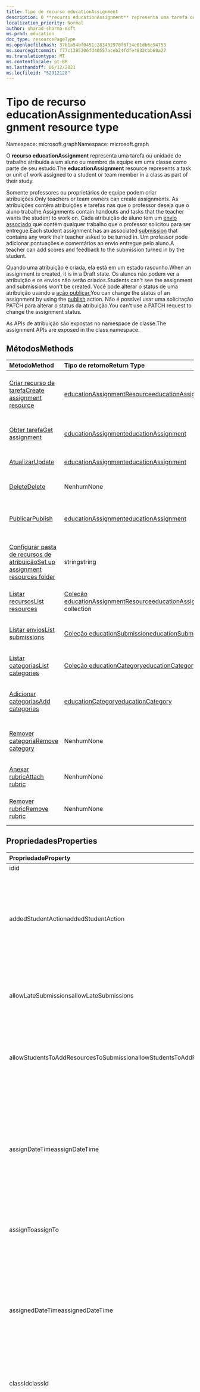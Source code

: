 ```yaml
---
title: Tipo de recurso educationAssignment
description: O **recurso educationAssignment** representa uma tarefa ou unidade de trabalho atribuída a um aluno ou membro da equipe em uma classe como parte de seu estudo.
localization_priority: Normal
author: sharad-sharma-msft
ms.prod: education
doc_type: resourcePageType
ms.openlocfilehash: 37b1a54bf0451c283432970f6f14e01db6e94753
ms.sourcegitcommit: f77c1385306fd40557aceb24fdfe4832cbb60a27
ms.translationtype: MT
ms.contentlocale: pt-BR
ms.lasthandoff: 06/12/2021
ms.locfileid: "52912128"
---
```

# <a name="educationassignment-resource-type"></a><span data-ttu-id="cc834-103">Tipo de recurso educationAssignment</span><span class="sxs-lookup"><span data-stu-id="cc834-103">educationAssignment resource type</span></span>

<span data-ttu-id="cc834-104">Namespace: microsoft.graph</span><span class="sxs-lookup"><span data-stu-id="cc834-104">Namespace: microsoft.graph</span></span>

<span data-ttu-id="cc834-105">O **recurso educationAssignment** representa uma tarefa ou unidade de trabalho atribuída a um aluno ou membro da equipe em uma classe como parte de seu estudo.</span><span class="sxs-lookup"><span data-stu-id="cc834-105">The **educationAssignment** resource represents a task or unit of work assigned to a student or team member in a class as part of their study.</span></span> 

<span data-ttu-id="cc834-106">Somente professores ou proprietários de equipe podem criar atribuições.</span><span class="sxs-lookup"><span data-stu-id="cc834-106">Only teachers or team owners can create assignments.</span></span> <span data-ttu-id="cc834-107">As atribuições contêm atribuições e tarefas nas que o professor deseja que o aluno trabalhe.</span><span class="sxs-lookup"><span data-stu-id="cc834-107">Assignments contain handouts and tasks that the teacher wants the student to work on.</span></span> <span data-ttu-id="cc834-108">Cada atribuição de aluno tem um [envio associado](educationsubmissionresource.md) que contém qualquer trabalho que o professor solicitou para ser entregue.</span><span class="sxs-lookup"><span data-stu-id="cc834-108">Each student assignment has an associated [submission](educationsubmissionresource.md) that contains any work their teacher asked to be turned in.</span></span> <span data-ttu-id="cc834-109">Um professor pode adicionar pontuações e comentários ao envio entregue pelo aluno.</span><span class="sxs-lookup"><span data-stu-id="cc834-109">A teacher can add scores and feedback to the submission turned in by the student.</span></span>

<span data-ttu-id="cc834-110">Quando uma atribuição é criada, ela está em um estado rascunho.</span><span class="sxs-lookup"><span data-stu-id="cc834-110">When an assignment is created, it is in a Draft state.</span></span> <span data-ttu-id="cc834-111">Os alunos não podem ver a atribuição e os envios não serão criados.</span><span class="sxs-lookup"><span data-stu-id="cc834-111">Students can't see the assignment and submissions won't be created.</span></span> <span data-ttu-id="cc834-112">Você pode alterar o status de uma atribuição usando a [ação publicar.](../api/educationassignment-publish.md)</span><span class="sxs-lookup"><span data-stu-id="cc834-112">You can change the status of an assignment by using the [publish](../api/educationassignment-publish.md) action.</span></span> <span data-ttu-id="cc834-113">Não é possível usar uma solicitação PATCH para alterar o status da atribuição.</span><span class="sxs-lookup"><span data-stu-id="cc834-113">You can't use a PATCH request to change the assignment status.</span></span>

<span data-ttu-id="cc834-114">As APIs de atribuição são expostas no namespace de classe.</span><span class="sxs-lookup"><span data-stu-id="cc834-114">The assignment APIs are exposed in the class namespace.</span></span>

## <a name="methods"></a><span data-ttu-id="cc834-115">Métodos</span><span class="sxs-lookup"><span data-stu-id="cc834-115">Methods</span></span>

| <span data-ttu-id="cc834-116">Método</span><span class="sxs-lookup"><span data-stu-id="cc834-116">Method</span></span>           | <span data-ttu-id="cc834-117">Tipo de retorno</span><span class="sxs-lookup"><span data-stu-id="cc834-117">Return Type</span></span>    |<span data-ttu-id="cc834-118">Descrição</span><span class="sxs-lookup"><span data-stu-id="cc834-118">Description</span></span>|
|:---------------|:--------|:----------|
|[<span data-ttu-id="cc834-119">Criar recurso de tarefa</span><span class="sxs-lookup"><span data-stu-id="cc834-119">Create assignment resource</span></span>](../api/educationassignment-post-resource.md) |[<span data-ttu-id="cc834-120">educationAssignmentResource</span><span class="sxs-lookup"><span data-stu-id="cc834-120">educationAssignmentResource</span></span>](educationassignmentresource.md)| <span data-ttu-id="cc834-121">Crie uma nova **educationAssignmentResource** postando na coleção resources.</span><span class="sxs-lookup"><span data-stu-id="cc834-121">Create a new **educationAssignmentResource** by posting to the resources collection.</span></span>|
|[<span data-ttu-id="cc834-122">Obter tarefa</span><span class="sxs-lookup"><span data-stu-id="cc834-122">Get assignment</span></span>](../api/educationassignment-get.md) | [<span data-ttu-id="cc834-123">educationAssignment</span><span class="sxs-lookup"><span data-stu-id="cc834-123">educationAssignment</span></span>](educationassignment.md) |<span data-ttu-id="cc834-124">Ler propriedades e relações de um **objeto educationAssignment.**</span><span class="sxs-lookup"><span data-stu-id="cc834-124">Read properties and relationships of an **educationAssignment** object.</span></span>|
|[<span data-ttu-id="cc834-125">Atualizar</span><span class="sxs-lookup"><span data-stu-id="cc834-125">Update</span></span>](../api/educationassignment-update.md) | [<span data-ttu-id="cc834-126">educationAssignment</span><span class="sxs-lookup"><span data-stu-id="cc834-126">educationAssignment</span></span>](educationassignment.md) |<span data-ttu-id="cc834-127">Atualize **um objeto educationAssignment.**</span><span class="sxs-lookup"><span data-stu-id="cc834-127">Update an **educationAssignment** object.</span></span> |
|[<span data-ttu-id="cc834-128">Delete</span><span class="sxs-lookup"><span data-stu-id="cc834-128">Delete</span></span>](../api/educationassignment-delete.md) | <span data-ttu-id="cc834-129">Nenhum</span><span class="sxs-lookup"><span data-stu-id="cc834-129">None</span></span> |<span data-ttu-id="cc834-130">**Exclua um objeto educationAssignment.**</span><span class="sxs-lookup"><span data-stu-id="cc834-130">Delete an **educationAssignment** object.</span></span> |
|[<span data-ttu-id="cc834-131">Publicar</span><span class="sxs-lookup"><span data-stu-id="cc834-131">Publish</span></span>](../api/educationassignment-publish.md)|[<span data-ttu-id="cc834-132">educationAssignment</span><span class="sxs-lookup"><span data-stu-id="cc834-132">educationAssignment</span></span>](educationassignment.md)|<span data-ttu-id="cc834-133">Altere o estado de um **objeto educationAssignment** de rascunho para publicado.</span><span class="sxs-lookup"><span data-stu-id="cc834-133">Change the state of an **educationAssignment** object from draft to published.</span></span>|
|[<span data-ttu-id="cc834-134">Configurar pasta de recursos de atribuição</span><span class="sxs-lookup"><span data-stu-id="cc834-134">Set up assignment resources folder</span></span>](../api/educationassignment-setupresourcesfolder.md)| <span data-ttu-id="cc834-135">string</span><span class="sxs-lookup"><span data-stu-id="cc834-135">string</span></span>| <span data-ttu-id="cc834-136">Criar uma SharePoint (em local pré-definido) para carregar arquivos como recursos de atribuição</span><span class="sxs-lookup"><span data-stu-id="cc834-136">Create a SharePoint folder (under pre-defined location) to upload files as assignment resources</span></span>|
|[<span data-ttu-id="cc834-137">Listar recursos</span><span class="sxs-lookup"><span data-stu-id="cc834-137">List resources</span></span>](../api/educationassignment-list-resources.md) |<span data-ttu-id="cc834-138">[Coleção educationAssignmentResource](educationassignmentresource.md)</span><span class="sxs-lookup"><span data-stu-id="cc834-138">[educationAssignmentResource](educationassignmentresource.md) collection</span></span>| <span data-ttu-id="cc834-139">Obter uma **coleção de objetos educationAssignmentResource.**</span><span class="sxs-lookup"><span data-stu-id="cc834-139">Get an **educationAssignmentResource** object collection.</span></span>|
|[<span data-ttu-id="cc834-140">Listar envios</span><span class="sxs-lookup"><span data-stu-id="cc834-140">List submissions</span></span>](../api/educationassignment-list-submissions.md) |<span data-ttu-id="cc834-141">[Coleção educationSubmission](educationsubmission.md)</span><span class="sxs-lookup"><span data-stu-id="cc834-141">[educationSubmission](educationsubmission.md) collection</span></span>| <span data-ttu-id="cc834-142">Obter uma **coleção de objetos educationSubmission.**</span><span class="sxs-lookup"><span data-stu-id="cc834-142">Get an **educationSubmission** object collection.</span></span>|
|[<span data-ttu-id="cc834-143">Listar categorias</span><span class="sxs-lookup"><span data-stu-id="cc834-143">List categories</span></span>](../api/educationassignment-list-categories.md) |<span data-ttu-id="cc834-144">[Coleção educationCategory](educationcategory.md)</span><span class="sxs-lookup"><span data-stu-id="cc834-144">[educationCategory](educationcategory.md) collection</span></span>| <span data-ttu-id="cc834-145">Obter uma **coleção de objetos educationCategory.**</span><span class="sxs-lookup"><span data-stu-id="cc834-145">Get an **educationCategory** object collection.</span></span>|
|[<span data-ttu-id="cc834-146">Adicionar categorias</span><span class="sxs-lookup"><span data-stu-id="cc834-146">Add categories</span></span>](../api/educationassignment-post-categories.md) |[<span data-ttu-id="cc834-147">educationCategory</span><span class="sxs-lookup"><span data-stu-id="cc834-147">educationCategory</span></span>](educationcategory.md) | <span data-ttu-id="cc834-148">Atribua **uma educationCategory** pertencente à classe a essa atribuição.</span><span class="sxs-lookup"><span data-stu-id="cc834-148">Assign an **educationCategory** belonging to the class to this assignment.</span></span>|
|[<span data-ttu-id="cc834-149">Remover categoria</span><span class="sxs-lookup"><span data-stu-id="cc834-149">Remove category</span></span>](../api/educationassignment-remove-category.md) |<span data-ttu-id="cc834-150">Nenhum</span><span class="sxs-lookup"><span data-stu-id="cc834-150">None</span></span>| <span data-ttu-id="cc834-151">Remova uma **educationCategory** pertencente à classe desta atribuição.</span><span class="sxs-lookup"><span data-stu-id="cc834-151">Remove an **educationCategory** belonging to the class from this assignment.</span></span>|
|[<span data-ttu-id="cc834-152">Anexar rubric</span><span class="sxs-lookup"><span data-stu-id="cc834-152">Attach rubric</span></span>](../api/educationassignment-put-rubric.md)|<span data-ttu-id="cc834-153">Nenhum</span><span class="sxs-lookup"><span data-stu-id="cc834-153">None</span></span>|<span data-ttu-id="cc834-154">Anexe um **educationRubric** existente a essa atribuição.</span><span class="sxs-lookup"><span data-stu-id="cc834-154">Attach an existing **educationRubric** to this assignment.</span></span>|
|[<span data-ttu-id="cc834-155">Remover rubric</span><span class="sxs-lookup"><span data-stu-id="cc834-155">Remove rubric</span></span>](../api/educationassignment-delete-rubric.md)|<span data-ttu-id="cc834-156">Nenhum</span><span class="sxs-lookup"><span data-stu-id="cc834-156">None</span></span>|<span data-ttu-id="cc834-157">Desconectar **educationRubric** desta atribuição.</span><span class="sxs-lookup"><span data-stu-id="cc834-157">Detach the **educationRubric** from this assignment.</span></span>|

## <a name="properties"></a><span data-ttu-id="cc834-158">Propriedades</span><span class="sxs-lookup"><span data-stu-id="cc834-158">Properties</span></span>
| <span data-ttu-id="cc834-159">Propriedade</span><span class="sxs-lookup"><span data-stu-id="cc834-159">Property</span></span>     | <span data-ttu-id="cc834-160">Tipo</span><span class="sxs-lookup"><span data-stu-id="cc834-160">Type</span></span>   |<span data-ttu-id="cc834-161">Descrição</span><span class="sxs-lookup"><span data-stu-id="cc834-161">Description</span></span>|
|:---------------|:--------|:----------|
|<span data-ttu-id="cc834-162">id</span><span class="sxs-lookup"><span data-stu-id="cc834-162">id</span></span>|<span data-ttu-id="cc834-163">String</span><span class="sxs-lookup"><span data-stu-id="cc834-163">String</span></span>| <span data-ttu-id="cc834-164">Somente leitura.</span><span class="sxs-lookup"><span data-stu-id="cc834-164">Read-only.</span></span>|
|<span data-ttu-id="cc834-165">addedStudentAction</span><span class="sxs-lookup"><span data-stu-id="cc834-165">addedStudentAction</span></span>|<span data-ttu-id="cc834-166">String</span><span class="sxs-lookup"><span data-stu-id="cc834-166">String</span></span>|<span data-ttu-id="cc834-167">Campo opcional para controlar o comportamento de atribuição para alunos que são adicionados após a publicação da atribuição.</span><span class="sxs-lookup"><span data-stu-id="cc834-167">Optional field to control the assignment behavior for students who are added after the assignment is published.</span></span> <span data-ttu-id="cc834-168">Se não for especificado, o valor será `none` padrão.</span><span class="sxs-lookup"><span data-stu-id="cc834-168">If not specified, defaults to `none` value.</span></span> <span data-ttu-id="cc834-169">Atualmente, suporta apenas dois valores: `none` ou `assignIfOpen` .</span><span class="sxs-lookup"><span data-stu-id="cc834-169">Currently supports only two values: `none` or `assignIfOpen`.</span></span>|
|<span data-ttu-id="cc834-170">allowLateSubmissions</span><span class="sxs-lookup"><span data-stu-id="cc834-170">allowLateSubmissions</span></span>|<span data-ttu-id="cc834-171">Booliano</span><span class="sxs-lookup"><span data-stu-id="cc834-171">Boolean</span></span>| <span data-ttu-id="cc834-172">Identifica se os alunos podem enviar após a data de vencimento.</span><span class="sxs-lookup"><span data-stu-id="cc834-172">Identifies whether students can submit after the due date.</span></span> <span data-ttu-id="cc834-173">Se essa propriedade não for especificada durante a criação, ela será padrão como true.</span><span class="sxs-lookup"><span data-stu-id="cc834-173">If this property isn't specified during create, it defaults to true.</span></span> |
|<span data-ttu-id="cc834-174">allowStudentsToAddResourcesToSubmission</span><span class="sxs-lookup"><span data-stu-id="cc834-174">allowStudentsToAddResourcesToSubmission</span></span>|<span data-ttu-id="cc834-175">Booliano</span><span class="sxs-lookup"><span data-stu-id="cc834-175">Boolean</span></span>| <span data-ttu-id="cc834-176">Identifica se os alunos podem adicionar seus próprios recursos a um envio ou se eles só podem modificar os recursos adicionados pelo professor.</span><span class="sxs-lookup"><span data-stu-id="cc834-176">Identifies whether students can add their own resources to a submission or if they can only modify resources added by the teacher.</span></span> |
|<span data-ttu-id="cc834-177">assignDateTime</span><span class="sxs-lookup"><span data-stu-id="cc834-177">assignDateTime</span></span>|<span data-ttu-id="cc834-178">DateTimeOffset</span><span class="sxs-lookup"><span data-stu-id="cc834-178">DateTimeOffset</span></span>|<span data-ttu-id="cc834-179">A data em que a atribuição deve ficar ativa.</span><span class="sxs-lookup"><span data-stu-id="cc834-179">The date when the assignment should become active.</span></span>  <span data-ttu-id="cc834-180">Se, no futuro, a atribuição não for mostrada ao aluno até essa data.</span><span class="sxs-lookup"><span data-stu-id="cc834-180">If in the future, the assignment isn't shown to the student until this date.</span></span>  <span data-ttu-id="cc834-181">O **tipo Timestamp** representa informações de data e hora usando o formato ISO 8601 e está sempre em horário UTC.</span><span class="sxs-lookup"><span data-stu-id="cc834-181">The **Timestamp** type represents date and time information using ISO 8601 format and is always in UTC time.</span></span> <span data-ttu-id="cc834-182">Por exemplo, meia-noite UTC em 1 de janeiro de 2014 é `2014-01-01T00:00:00Z`</span><span class="sxs-lookup"><span data-stu-id="cc834-182">For example, midnight UTC on Jan 1, 2014 is `2014-01-01T00:00:00Z`</span></span>|
|<span data-ttu-id="cc834-183">assignTo</span><span class="sxs-lookup"><span data-stu-id="cc834-183">assignTo</span></span>|[<span data-ttu-id="cc834-184">educationAssignmentRecipient</span><span class="sxs-lookup"><span data-stu-id="cc834-184">educationAssignmentRecipient</span></span>](educationassignmentrecipient.md)| <span data-ttu-id="cc834-185">Quais usuários ou classe inteira devem receber um objeto de envio depois que a atribuição for publicada.</span><span class="sxs-lookup"><span data-stu-id="cc834-185">Which users, or whole class should receive a submission object once the assignment is published.</span></span> |
|<span data-ttu-id="cc834-186">assignedDateTime</span><span class="sxs-lookup"><span data-stu-id="cc834-186">assignedDateTime</span></span>|<span data-ttu-id="cc834-187">DateTimeOffset</span><span class="sxs-lookup"><span data-stu-id="cc834-187">DateTimeOffset</span></span>|<span data-ttu-id="cc834-188">O momento em que a atribuição foi publicada para os alunos e a atribuição aparece na linha do tempo dos alunos.</span><span class="sxs-lookup"><span data-stu-id="cc834-188">The moment that the assignment was published to students and the assignment shows up on the students timeline.</span></span>  <span data-ttu-id="cc834-189">O tipo Timestamp representa informações de data e hora usando o formato ISO 8601 e está sempre no horário UTC.</span><span class="sxs-lookup"><span data-stu-id="cc834-189">The Timestamp type represents date and time information using ISO 8601 format and is always in UTC time.</span></span> <span data-ttu-id="cc834-190">Por exemplo, meia-noite UTC em 1 de janeiro de 2014 é `2014-01-01T00:00:00Z`</span><span class="sxs-lookup"><span data-stu-id="cc834-190">For example, midnight UTC on Jan 1, 2014 is `2014-01-01T00:00:00Z`</span></span>|
|<span data-ttu-id="cc834-191">classId</span><span class="sxs-lookup"><span data-stu-id="cc834-191">classId</span></span>|<span data-ttu-id="cc834-192">String</span><span class="sxs-lookup"><span data-stu-id="cc834-192">String</span></span>| <span data-ttu-id="cc834-193">Classe a qual essa atribuição pertence.</span><span class="sxs-lookup"><span data-stu-id="cc834-193">Class which this assignment belongs.</span></span> |
|<span data-ttu-id="cc834-194">closeDateTime</span><span class="sxs-lookup"><span data-stu-id="cc834-194">closeDateTime</span></span>|<span data-ttu-id="cc834-195">DateTimeOffset</span><span class="sxs-lookup"><span data-stu-id="cc834-195">DateTimeOffset</span></span>| <span data-ttu-id="cc834-196">Data em que a atribuição será fechada para envios.</span><span class="sxs-lookup"><span data-stu-id="cc834-196">Date when the assignment will be closed for submissions.</span></span> <span data-ttu-id="cc834-197">Este é um campo opcional que pode ser nulo se a atribuição não permitirLateSubmissions ou quando closeDateTime for igual ao dueDateTime.</span><span class="sxs-lookup"><span data-stu-id="cc834-197">This is an optional field that can be null if the assignment does not allowLateSubmissions or when the closeDateTime is the same as the dueDateTime.</span></span> <span data-ttu-id="cc834-198">Mas, se especificado, o closeDateTime deve ser maior ou igual ao dueDateTime.</span><span class="sxs-lookup"><span data-stu-id="cc834-198">But if specified, then the closeDateTime must be greater than or equal to the dueDateTime.</span></span> <span data-ttu-id="cc834-199">O tipo Timestamp representa informações de data e hora usando o formato ISO 8601 e está sempre no horário UTC.</span><span class="sxs-lookup"><span data-stu-id="cc834-199">The Timestamp type represents date and time information using ISO 8601 format and is always in UTC time.</span></span> <span data-ttu-id="cc834-200">Por exemplo, meia-noite UTC em 1 de janeiro de 2014 é `2014-01-01T00:00:00Z`</span><span class="sxs-lookup"><span data-stu-id="cc834-200">For example, midnight UTC on Jan 1, 2014 is `2014-01-01T00:00:00Z`</span></span>|
|<span data-ttu-id="cc834-201">createdBy</span><span class="sxs-lookup"><span data-stu-id="cc834-201">createdBy</span></span>|[<span data-ttu-id="cc834-202">identitySet</span><span class="sxs-lookup"><span data-stu-id="cc834-202">identitySet</span></span>](identityset.md)| <span data-ttu-id="cc834-203">Who a atribuição.</span><span class="sxs-lookup"><span data-stu-id="cc834-203">Who created the assignment.</span></span> |
|<span data-ttu-id="cc834-204">createdDateTime</span><span class="sxs-lookup"><span data-stu-id="cc834-204">createdDateTime</span></span>|<span data-ttu-id="cc834-205">DateTimeOffset</span><span class="sxs-lookup"><span data-stu-id="cc834-205">DateTimeOffset</span></span>|<span data-ttu-id="cc834-206">Momento em que a atribuição foi criada.</span><span class="sxs-lookup"><span data-stu-id="cc834-206">Moment when the assignment was created.</span></span>  <span data-ttu-id="cc834-207">O tipo Timestamp representa informações de data e hora usando o formato ISO 8601 e está sempre no horário UTC.</span><span class="sxs-lookup"><span data-stu-id="cc834-207">The Timestamp type represents date and time information using ISO 8601 format and is always in UTC time.</span></span> <span data-ttu-id="cc834-208">Por exemplo, meia-noite UTC em 1 de janeiro de 2014 é `2014-01-01T00:00:00Z`</span><span class="sxs-lookup"><span data-stu-id="cc834-208">For example, midnight UTC on Jan 1, 2014 is `2014-01-01T00:00:00Z`</span></span>|
|<span data-ttu-id="cc834-209">displayName</span><span class="sxs-lookup"><span data-stu-id="cc834-209">displayName</span></span>|<span data-ttu-id="cc834-210">String</span><span class="sxs-lookup"><span data-stu-id="cc834-210">String</span></span>|<span data-ttu-id="cc834-211">Nome da atribuição.</span><span class="sxs-lookup"><span data-stu-id="cc834-211">Name of the assignment.</span></span>|
|<span data-ttu-id="cc834-212">dueDateTime</span><span class="sxs-lookup"><span data-stu-id="cc834-212">dueDateTime</span></span>|<span data-ttu-id="cc834-213">DateTimeOffset</span><span class="sxs-lookup"><span data-stu-id="cc834-213">DateTimeOffset</span></span>|<span data-ttu-id="cc834-214">Data em que a atribuição dos alunos é final.</span><span class="sxs-lookup"><span data-stu-id="cc834-214">Date when the students assignment is due.</span></span>  <span data-ttu-id="cc834-215">O tipo Timestamp representa informações de data e hora usando o formato ISO 8601 e está sempre no horário UTC.</span><span class="sxs-lookup"><span data-stu-id="cc834-215">The Timestamp type represents date and time information using ISO 8601 format and is always in UTC time.</span></span> <span data-ttu-id="cc834-216">Por exemplo, meia-noite UTC em 1 de janeiro de 2014 é `2014-01-01T00:00:00Z`</span><span class="sxs-lookup"><span data-stu-id="cc834-216">For example, midnight UTC on Jan 1, 2014 is `2014-01-01T00:00:00Z`</span></span>|
|<span data-ttu-id="cc834-217">grading</span><span class="sxs-lookup"><span data-stu-id="cc834-217">grading</span></span>|[<span data-ttu-id="cc834-218">educationAssignmentGradeType</span><span class="sxs-lookup"><span data-stu-id="cc834-218">educationAssignmentGradeType</span></span>](educationassignmentgradetype.md)|<span data-ttu-id="cc834-219">Como a atribuição será gradeada.</span><span class="sxs-lookup"><span data-stu-id="cc834-219">How the assignment will be graded.</span></span> |
|<span data-ttu-id="cc834-220">instructions</span><span class="sxs-lookup"><span data-stu-id="cc834-220">instructions</span></span>|[<span data-ttu-id="cc834-221">itemBody</span><span class="sxs-lookup"><span data-stu-id="cc834-221">itemBody</span></span>](itembody.md)| <span data-ttu-id="cc834-222">Instruções para a atribuição.</span><span class="sxs-lookup"><span data-stu-id="cc834-222">Instructions for the assignment.</span></span>  <span data-ttu-id="cc834-223">Isso junto com o nome de exibição diz ao aluno o que fazer.</span><span class="sxs-lookup"><span data-stu-id="cc834-223">This along with the display name tell the student what to do.</span></span> |
|<span data-ttu-id="cc834-224">lastModifiedBy</span><span class="sxs-lookup"><span data-stu-id="cc834-224">lastModifiedBy</span></span>|[<span data-ttu-id="cc834-225">identitySet</span><span class="sxs-lookup"><span data-stu-id="cc834-225">identitySet</span></span>](identityset.md)| <span data-ttu-id="cc834-226">Who última modificação da atribuição.</span><span class="sxs-lookup"><span data-stu-id="cc834-226">Who last modified the assignment.</span></span> |
|<span data-ttu-id="cc834-227">lastModifiedDateTime</span><span class="sxs-lookup"><span data-stu-id="cc834-227">lastModifiedDateTime</span></span>|<span data-ttu-id="cc834-228">DateTimeOffset</span><span class="sxs-lookup"><span data-stu-id="cc834-228">DateTimeOffset</span></span>|<span data-ttu-id="cc834-229">Momento em que a atribuição foi modificada pela última vez.</span><span class="sxs-lookup"><span data-stu-id="cc834-229">Moment when the assignment was last modified.</span></span>  <span data-ttu-id="cc834-230">O tipo Timestamp representa informações de data e hora usando o formato ISO 8601 e está sempre no horário UTC.</span><span class="sxs-lookup"><span data-stu-id="cc834-230">The Timestamp type represents date and time information using ISO 8601 format and is always in UTC time.</span></span> <span data-ttu-id="cc834-231">Por exemplo, meia-noite UTC em 1 de janeiro de 2014 é `2014-01-01T00:00:00Z`</span><span class="sxs-lookup"><span data-stu-id="cc834-231">For example, midnight UTC on Jan 1, 2014 is `2014-01-01T00:00:00Z`</span></span>|
|<span data-ttu-id="cc834-232">notificationChannelUrl</span><span class="sxs-lookup"><span data-stu-id="cc834-232">notificationChannelUrl</span></span>|<span data-ttu-id="cc834-233">String</span><span class="sxs-lookup"><span data-stu-id="cc834-233">String</span></span>|<span data-ttu-id="cc834-234">Campo opcional para especificar a URL do [canal para](channel.md) postar a notificação de publicação de atribuição.</span><span class="sxs-lookup"><span data-stu-id="cc834-234">Optional field to specify the URL of the [channel](channel.md) to post the assignment publish notification.</span></span> <span data-ttu-id="cc834-235">Se não for especificado ou nulo, o padrão será o `General` canal.</span><span class="sxs-lookup"><span data-stu-id="cc834-235">If not specified or null, defaults to the `General` channel.</span></span> <span data-ttu-id="cc834-236">Este campo só se aplica a atribuições em que o **valor assignTo** é [educationAssignmentClassRecipient](educationassignmentclassrecipient.md).</span><span class="sxs-lookup"><span data-stu-id="cc834-236">This field only applies to assignments where the **assignTo** value is [educationAssignmentClassRecipient](educationassignmentclassrecipient.md).</span></span> <span data-ttu-id="cc834-237">A atualização da **notificaçãoChannelUrl** não é permitida após a publicação da atribuição.</span><span class="sxs-lookup"><span data-stu-id="cc834-237">Updating the **notificationChannelUrl** isn't allowed after the assignment has been published.</span></span>|
|<span data-ttu-id="cc834-238">status</span><span class="sxs-lookup"><span data-stu-id="cc834-238">status</span></span>|<span data-ttu-id="cc834-239">cadeia de caracteres</span><span class="sxs-lookup"><span data-stu-id="cc834-239">string</span></span>| <span data-ttu-id="cc834-240">Status da **atribuição**.</span><span class="sxs-lookup"><span data-stu-id="cc834-240">Status of the **Assignment**.</span></span>  <span data-ttu-id="cc834-241">Não é possível corrigir esse valor.</span><span class="sxs-lookup"><span data-stu-id="cc834-241">You can't PATCH this value.</span></span>  <span data-ttu-id="cc834-242">Os valores possíveis são: `draft`, `scheduled`, `published`, `assigned`.</span><span class="sxs-lookup"><span data-stu-id="cc834-242">Possible values are: `draft`, `scheduled`, `published`, `assigned`.</span></span>|
|<span data-ttu-id="cc834-243">webUrl</span><span class="sxs-lookup"><span data-stu-id="cc834-243">webUrl</span></span>|<span data-ttu-id="cc834-244">cadeia de caracteres</span><span class="sxs-lookup"><span data-stu-id="cc834-244">string</span></span>| <span data-ttu-id="cc834-245">A URL de link profundo para a atribuição determinada.</span><span class="sxs-lookup"><span data-stu-id="cc834-245">The deep link URL for the given assignment.</span></span>|
|<span data-ttu-id="cc834-246">resourcesFolderUrl</span><span class="sxs-lookup"><span data-stu-id="cc834-246">resourcesFolderUrl</span></span>|<span data-ttu-id="cc834-247">string</span><span class="sxs-lookup"><span data-stu-id="cc834-247">string</span></span>| <span data-ttu-id="cc834-248">URL da pasta onde todos os recursos de arquivo para essa atribuição são armazenados.</span><span class="sxs-lookup"><span data-stu-id="cc834-248">Folder URL where all the file resources for this assignment are stored.</span></span>|

## <a name="relationships"></a><span data-ttu-id="cc834-249">Relações</span><span class="sxs-lookup"><span data-stu-id="cc834-249">Relationships</span></span>
| <span data-ttu-id="cc834-250">Relação</span><span class="sxs-lookup"><span data-stu-id="cc834-250">Relationship</span></span> | <span data-ttu-id="cc834-251">Tipo</span><span class="sxs-lookup"><span data-stu-id="cc834-251">Type</span></span>   |<span data-ttu-id="cc834-252">Descrição</span><span class="sxs-lookup"><span data-stu-id="cc834-252">Description</span></span>|
|:---------------|:--------|:----------|
|<span data-ttu-id="cc834-253">recursos</span><span class="sxs-lookup"><span data-stu-id="cc834-253">resources</span></span>|<span data-ttu-id="cc834-254">[Coleção educationAssignmentResource](educationassignmentresource.md)</span><span class="sxs-lookup"><span data-stu-id="cc834-254">[educationAssignmentResource](educationassignmentresource.md) collection</span></span>| <span data-ttu-id="cc834-255">Objetos de aprendizagem associados a essa atribuição.</span><span class="sxs-lookup"><span data-stu-id="cc834-255">Learning objects that are associated with this assignment.</span></span>  <span data-ttu-id="cc834-256">Somente os professores podem modificar essa lista.</span><span class="sxs-lookup"><span data-stu-id="cc834-256">Only teachers can modify this list.</span></span> <span data-ttu-id="cc834-257">Anulável.</span><span class="sxs-lookup"><span data-stu-id="cc834-257">Nullable.</span></span>|
|<span data-ttu-id="cc834-258">envios</span><span class="sxs-lookup"><span data-stu-id="cc834-258">submissions</span></span>|<span data-ttu-id="cc834-259">[Coleção educationSubmission](educationsubmission.md)</span><span class="sxs-lookup"><span data-stu-id="cc834-259">[educationSubmission](educationsubmission.md) collection</span></span>| <span data-ttu-id="cc834-260">Depois de publicado, há um objeto de envio para cada aluno que representa seu trabalho e nota.</span><span class="sxs-lookup"><span data-stu-id="cc834-260">Once published, there is a submission object for each student representing their work and grade.</span></span>  <span data-ttu-id="cc834-261">Somente leitura.</span><span class="sxs-lookup"><span data-stu-id="cc834-261">Read-only.</span></span> <span data-ttu-id="cc834-262">Anulável.</span><span class="sxs-lookup"><span data-stu-id="cc834-262">Nullable.</span></span>|
|<span data-ttu-id="cc834-263">Categorias</span><span class="sxs-lookup"><span data-stu-id="cc834-263">categories</span></span>|<span data-ttu-id="cc834-264">[Coleção educationCategory](educationcategory.md)</span><span class="sxs-lookup"><span data-stu-id="cc834-264">[educationCategory](educationcategory.md) collection</span></span>| <span data-ttu-id="cc834-265">Quando definido, permite que os usuários encontrem facilmente atribuições de um determinado tipo.</span><span class="sxs-lookup"><span data-stu-id="cc834-265">When set, enables users to easily find assignments of a given type.</span></span>  <span data-ttu-id="cc834-266">Somente leitura.</span><span class="sxs-lookup"><span data-stu-id="cc834-266">Read-only.</span></span> <span data-ttu-id="cc834-267">Anulável.</span><span class="sxs-lookup"><span data-stu-id="cc834-267">Nullable.</span></span>|
|<span data-ttu-id="cc834-268">rubric</span><span class="sxs-lookup"><span data-stu-id="cc834-268">rubric</span></span>|[<span data-ttu-id="cc834-269">educationRubric</span><span class="sxs-lookup"><span data-stu-id="cc834-269">educationRubric</span></span>](educationrubric.md)|<span data-ttu-id="cc834-270">Quando definido, a rubrica de classificação anexada a essa atribuição.</span><span class="sxs-lookup"><span data-stu-id="cc834-270">When set, the grading rubric attached to this assignment.</span></span>|

## <a name="json-representation"></a><span data-ttu-id="cc834-271">Representação JSON</span><span class="sxs-lookup"><span data-stu-id="cc834-271">JSON representation</span></span>

<span data-ttu-id="cc834-272">Veja a seguir uma representação JSON do recurso.</span><span class="sxs-lookup"><span data-stu-id="cc834-272">The following is a JSON representation of the resource.</span></span>

<!-- {
  "blockType": "resource",
  "keyProperty":"id",
  "optionalProperties": [

  ],
  "@odata.type": "microsoft.graph.educationAssignment"
}-->

```json
{
  "id": "String (identifier)",
  "addedStudentAction": "none",
  "allowLateSubmissions": true,
  "allowStudentsToAddResourcesToSubmission": true,
  "assignDateTime": "String (timestamp)",
  "assignTo": {"@odata.type": "microsoft.graph.educationAssignmentRecipient"},
  "assignedDateTime": "String (timestamp)",
  "classId": "String",
  "closeDateTime": "String (timestamp)",
  "createdBy": {"@odata.type": "microsoft.graph.identitySet"},
  "createdDateTime": "String (timestamp)",
  "displayName": "String",
  "dueDateTime": "String (timestamp)",
  "grading": {"@odata.type": "microsoft.graph.educationAssignmentGradeType"},
  "instructions": {"@odata.type": "microsoft.graph.itemBody"},
  "lastModifiedBy": {"@odata.type": "microsoft.graph.identitySet"},
  "lastModifiedDateTime": "String (timestamp)",
  "notificationChannelUrl": "string",
  "status": "string",
  "webUrl": "string",
  "resourcesFolderUrl": "string"
}
```

<!-- uuid: 8fcb5dbc-d5aa-4681-8e31-b001d5168d79
2015-10-25 14:57:30 UTC -->
<!--
{
  "type": "#page.annotation",
  "description": "educationAssignment resource",
  "keywords": "",
  "section": "documentation",
  "tocPath": "",
  "suppressions": []
}
-->
